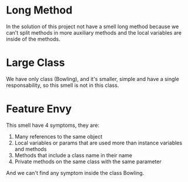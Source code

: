# Long Method
In the solution of this project not have a smell long method because we can't split methods in more auxiliary methods and the local variables are inside of the methods.

# Large Class
We have only class (Bowling), and it's smaller, simple and have a single responsability, so this smell is not in this class.

# Feature Envy
This smell have 4 symptoms, they are:

1. Many references to the same object
2. Local variables or params that are used more than instance variables and methods
3. Methods that include a class name in their name
4. Private methods on the same class with the same parameter

And we can't find any symptom inside the class Bowling.